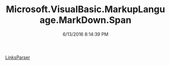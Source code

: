 ﻿---
title: Microsoft.VisualBasic.MarkupLanguage.MarkDown.Span
date: 6/13/2016 8:14:39 PM
---

[LinksParser](T-Microsoft.VisualBasic.MarkupLanguage.MarkDown.Span.LinksParser.html)

